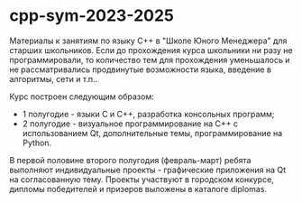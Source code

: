 # cpp-sym-2023-2025
Материалы к занятиям по языку C++ в "Школе Юного Менеджера" для старших школьников.
Если до прохождения курса школьники ни разу не программировали, то количество тем для прохождения уменьшалось и не рассматривались продвинутые возможности языка, введение в алгоритмы, сети и т.п..

Курс построен следующим образом:
- 1 полугодие - языки C и C++, разработка консольных программ;
- 2 полугодие - визуальное программирование на C++ с использованием Qt, дополнительные темы, программирование на Python.

В первой половине второго полугодия (февраль-март) ребята выполняют индивидуальные проекты - графические приложения на Qt на согласованную тему. Проекты участвуют в городском конкурсе, дипломы победителей и призеров выложены в каталоге diplomas.
